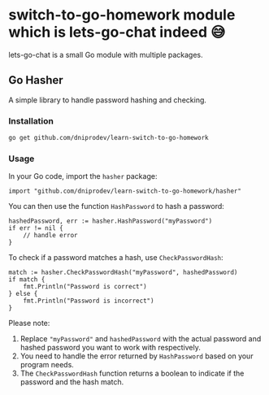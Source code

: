 # switch-to-go-homework module which is lets-go-chat indeed 😅

lets-go-chat is a small Go module with multiple packages.

## Go Hasher

A simple library to handle password hashing and checking.

### Installation

```bash
go get github.com/dniprodev/learn-switch-to-go-homework
```

### Usage

In your Go code, import the `hasher` package:

```golang
import "github.com/dniprodev/learn-switch-to-go-homework/hasher"
```

You can then use the function `HashPassword` to hash a password:

```golang
hashedPassword, err := hasher.HashPassword("myPassword")
if err != nil {
    // handle error
}
```

To check if a password matches a hash, use `CheckPasswordHash`:

```golang
match := hasher.CheckPasswordHash("myPassword", hashedPassword)
if match {
    fmt.Println("Password is correct")
} else {
    fmt.Println("Password is incorrect")
}
```

Please note:
1. Replace `"myPassword"` and `hashedPassword` with the actual password and hashed password you want to work with respectively.
2. You need to handle the error returned by `HashPassword` based on your program needs.
3. The `CheckPasswordHash` function returns a boolean to indicate if the password and the hash match.
